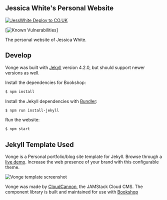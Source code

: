 
## Jessica White's Personal Website

[![JessWhite Deploy to CO.UK](https://github.com/wordshaker/jesswhite/actions/workflows/deploy.yml/badge.svg?branch=main)](https://github.com/wordshaker/jesswhite/actions/workflows/deploy.yml)

[![Known Vulnerabilities](https://snyk.io/test/github/wordshaker/jesswhite/badge.svg)]

The personal website of Jessica White.

## Develop

Vonge was built with [Jekyll](http://jekyllrb.com/) version 4.2.0, but should support newer versions as well.

Install the dependencies for Bookshop:

~~~bash
$ npm install
~~~

Install the Jekyll dependencies with [Bundler](http://bundler.io/):

~~~bash
$ npm run install-jekyll
~~~

Run the website:

~~~bash
$ npm start
~~~

## Jekyll Template Used

Vonge is a Personal portfolio/blog site template for Jekyll. Browse through a [live demo](https://jazzed-kale.cloudvent.net/).
Increase the web presence of your brand with this configurable theme.

![Vonge template screenshot](_screenshot.png)

Vonge was made by [CloudCannon](http://cloudcannon.com/), the JAMStack Cloud CMS.
The component library is built and maintained for use with [Bookshop](https://github.com/cloudcannon/bookshop/)